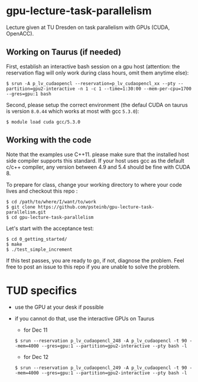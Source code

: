 # gpu-lecture-task-parallelism

Lecture given at TU Dresden on task parallelism with GPUs (CUDA, OpenACC).

## Working on Taurus (if needed)

First, establish an interactive bash session on a gpu host (attention: the reservation flag will only work during class hours, omit them anytime else):

```
$ srun -A p_lv_cudaopencl --reservation=p_lv_cudaopencl_xx --pty --partition=gpu2-interactive -n 1 -c 1 --time=1:30:00 --mem-per-cpu=1700 --gres=gpu:1 bash
```

Second, please setup the correct environment (the defaul CUDA on taurus is version `8.0.44` which works at most with gcc `5.3.0`):

```
$ module load cuda gcc/5.3.0 
```

## Working with the code

Note that the examples use C++11. please make sure that the installed host side compiler supports this standard. If your host uses gcc as the default c/c++ compiler, any version between 4.9 and 5.4 should be fine with CUDA 8.

To prepare for class, change your working directory to where your code lives and checkout this repo :

```
$ cd /path/to/where/I/want/to/work
$ git clone https://github.com/psteinb/gpu-lecture-task-parallelism.git
$ cd gpu-lecture-task-parallelism
```

Let's start with the acceptance test:

```
$ cd 0_getting_started/
$ make
$ ./test_simple_increment
```

If this test passes, you are ready to go, if not, diagnose the problem. Feel free to post an issue to this repo if you are unable to solve the problem.

# TUD specifics

- use the GPU at your desk if possible
- if you cannot do that, use the interactive GPUs on Taurus
  + for Dec 11
  ```
  $ srun --reservation p_lv_cudaopencl_248 -A p_lv_cudaopencl -t 90 --mem=4000 --gres=gpu:1 --partition=gpu2-interactive --pty bash -l
  ``` 
  
  + for Dec 12
  ```
  $ srun --reservation p_lv_cudaopencl_249 -A p_lv_cudaopencl -t 90 --mem=4000 --gres=gpu:1 --partition=gpu2-interactive --pty bash -l
  ```

   
